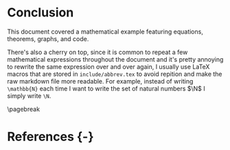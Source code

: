 # Conclusion

This document covered a mathematical example featuring equations, theorems, graphs, and code.

There's also a cherry on top, since it is common to repeat a few mathematical expressions throughout the document
and it's pretty annoying to rewrite the same expression over and over again, I usually use LaTeX macros that are stored
in `include/abbrev.tex` to avoid repition and make the raw markdown file more readable. For example, instead of writing `\mathbb{N}`
each time I want to write the set of natural numbers $\N$ I simply write `\N`.

\pagebreak

# References {-}